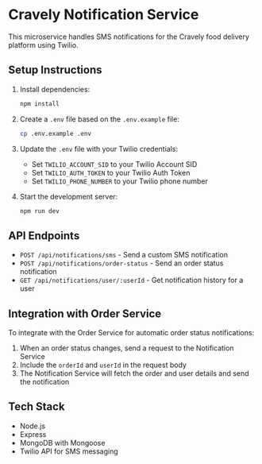 # Cravely Notification Service

This microservice handles SMS notifications for the Cravely food delivery platform using Twilio.

## Setup Instructions

1. Install dependencies:
   ```bash
   npm install
   ```

2. Create a `.env` file based on the `.env.example` file:
   ```bash
   cp .env.example .env
   ```

3. Update the `.env` file with your Twilio credentials:
   - Set `TWILIO_ACCOUNT_SID` to your Twilio Account SID
   - Set `TWILIO_AUTH_TOKEN` to your Twilio Auth Token
   - Set `TWILIO_PHONE_NUMBER` to your Twilio phone number

4. Start the development server:
   ```bash
   npm run dev
   ```

## API Endpoints

- `POST /api/notifications/sms` - Send a custom SMS notification
- `POST /api/notifications/order-status` - Send an order status notification
- `GET /api/notifications/user/:userId` - Get notification history for a user

## Integration with Order Service

To integrate with the Order Service for automatic order status notifications:

1. When an order status changes, send a request to the Notification Service
2. Include the `orderId` and `userId` in the request body
3. The Notification Service will fetch the order and user details and send the notification

## Tech Stack

- Node.js
- Express
- MongoDB with Mongoose
- Twilio API for SMS messaging
